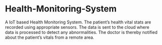 # Health-Monitoring-System
A IoT based Health Monitoring System. The patient’s health vital stats are recorded using appropriate sensors. The data is sent to the cloud where data is processed to detect any abnormalities. The doctor is thereby notified about the patient’s vitals from a remote area.
